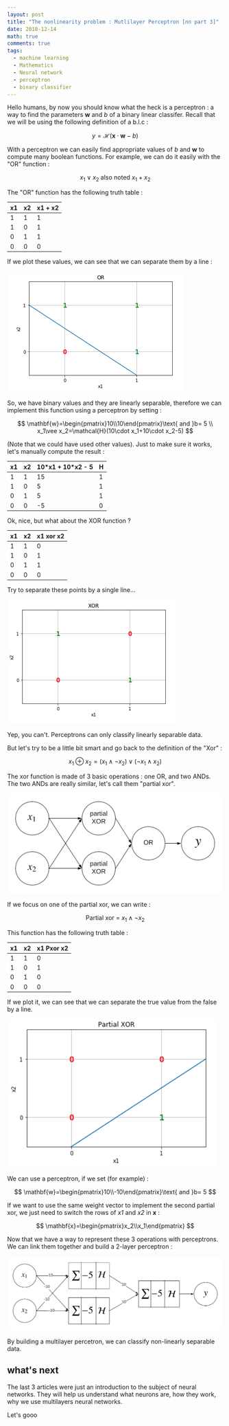 ```yaml
---
layout: post
title: "The nonlinearity problem : Mutlilayer Perceptron [nn part 3]"
date: 2018-12-14
math: true
comments: true
tags:
  - machine learning
  - Mathematics
  - Neural network
  - perceptron
  - binary classifier
---
```


Hello humans, by now you should know what the heck is a perceptron : a way to
find the parameters **w** and *b* of a binary linear classifer. Recall that we
will be using the following definition of a b.l.c :

$$y = \mathcal{H}(\mathbf{x} \cdot \mathbf{w}-b)$$

With a perceptron we can easily find appropriate values of *b* and **w** to
compute many boolean functions. For example, we can do it easily with the "OR"
function :

$$
x_1\vee x_2 \text{ also noted } x_1 + x_2
$$

The "OR" function has the following truth table :

| x1 | x2 | x1 + x2 |
|----|----|---------|
| 1  | 1  | 1       |
| 1  | 0  | 1       |
| 0  | 1  | 1       |
| 0  | 0  | 0       |

If we plot these values, we can see that we can separate them by a line :

![OR function](/img/nn/orBool.png)

So, we have binary values and they are linearly separable, therefore we can
implement this function using a perceptron by setting :

$$
\mathbf{w}=\begin{pmatrix}10\\10\end{pmatrix}\text{ and }b= 5
\\
x_1\vee x_2=\mathcal{H}(10\cdot x_1+10\cdot x_2-5)
$$

(Note that we could have used other values). Just to make sure it works, let's
manually compute the result :

| x1 | x2 | 10\*x1 + 10\*x2 - 5 | H |
|----|----|---------------------|---|
| 1  | 1  | 15                  | 1 |
| 1  | 0  | 5                   | 1 |
| 0  | 1  | 5                   | 1 |
| 0  | 0  | -5                  | 0 |


Ok, nice, but what about the XOR function ?

| x1 | x2 | x1 xor x2 |
|----|----|-----------|
| 1  | 1  | 0         |
| 1  | 0  | 1         |
| 0  | 1  | 1         |
| 0  | 0  | 0         |

Try to separate these points by a single line...

![XOR function](/img/nn/xor.png)

Yep, you can't. Perceptrons can only classify linearly separable data.

But let's try to be a little bit smart and go back to the definition of the "Xor" :

$$
x_1 \oplus  x_2 = (x_1 \wedge \neg x_2) \vee (\neg x_1 \wedge x_2)
$$

The xor function is made of 3 basic operations : one OR, and two ANDs. The two 
ANDs are really similar, let's call them "partial xor".

![IMAGE TREE OPERATIONS](/img/nn/xorOperationGraph.png)


If we focus on one of the partial xor, we can write :

$$
\text{Partial xor = }x_1 \wedge \neg x_2
$$

This function has the following truth table :

| x1 | x2 | x1 Pxor x2 |
|----|----|------------|
| 1  | 1  | 0          |
| 1  | 0  | 1          |
| 0  | 1  | 0          |
| 0  | 0  | 0          |

If we plot it, we can see that we can separate the true value from the false by
a line.

![partial xOR function](/img/nn/partialXor.png)

We can use a perceptron, if we set (for example) :

$$
\mathbf{w}=\begin{pmatrix}10\\-10\end{pmatrix}\text{ and }b= 5
$$

If we want to use the same weight vector to implement the second partial xor, we just need to switch the rows of *x1* and *x2* in **x** :

$$
\mathbf{x}=\begin{pmatrix}x_2\\x_1\end{pmatrix}
$$

Now that we have a way to represent these 3 operations with perceptrons. We can
link them together and build a 2-layer perceptron :

![IMAGE multi-layer PERCETRONS with weights](/img/nn/xorMultilayerGraph.png)

By building a multilayer percetron, we can classify non-linearly separable data.

## what's next

The last 3 articles were just an introduction to the subject of neural networks.
They will help us understand what neurons are, how they work, why we use
multilayers neural networks.

Let's gooo

